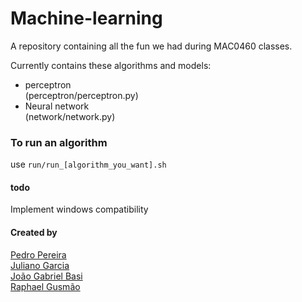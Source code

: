 # Machine-learning #

A repository containing all the fun we had during MAC0460 classes.

Currently contains these algorithms and models:
+ perceptron  
  (perceptron/perceptron.py)
+ Neural network  
  (network/network.py)

### To run an algorithm ###

use `run/run_[algorithm_you_want].sh`

#### todo ####

Implement windows compatibility

#### Created by ####

[Pedro Pereira](https://www.github.com/pedro823)  
[Juliano Garcia](https://github.com/robotenique)  
[João Gabriel Basi](https://github.com/IceMage144)  
[Raphael Gusmão](https://github.com/RaphaelRGusmao)  
